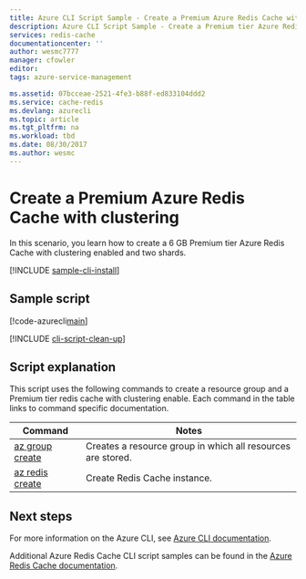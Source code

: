 ```yaml
---
title: Azure CLI Script Sample - Create a Premium Azure Redis Cache with clustering | Microsoft Docs
description: Azure CLI Script Sample - Create a Premium tier Azure Redis Cache with clustering
services: redis-cache
documentationcenter: ''
author: wesmc7777
manager: cfowler
editor: 
tags: azure-service-management

ms.assetid: 07bcceae-2521-4fe3-b88f-ed833104ddd2
ms.service: cache-redis
ms.devlang: azurecli
ms.topic: article
ms.tgt_pltfrm: na
ms.workload: tbd
ms.date: 08/30/2017
ms.author: wesmc
---
```


# Create a Premium Azure Redis Cache with clustering

In this scenario, you learn how to create a 6 GB Premium tier Azure Redis Cache with clustering enabled and two shards.

[!INCLUDE [sample-cli-install](../../../includes/sample-cli-install.md)]

## Sample script

[!code-azurecli[main](../../../cli_scripts/redis-cache/create-premium-cache-cluster/create-premium-cache-cluster.sh "Azure Redis Cache")]

[!INCLUDE [cli-script-clean-up](../../../includes/redis-cli-script-clean-up.md)]

## Script explanation

This script uses the following commands to create a resource group and a Premium tier redis cache with clustering enable. Each command in the table links to command specific documentation.

| Command | Notes |
|---|---|
| [az group create](https://docs.microsoft.com/cli/azure/group#az_group_create) | Creates a resource group in which all resources are stored. |
| [az redis create](https://docs.microsoft.com/cli/azure/redis#az_redis_create) | Create Redis Cache instance. |


## Next steps

For more information on the Azure CLI, see [Azure CLI documentation](https://docs.microsoft.com/cli/azure).

Additional Azure Redis Cache CLI script samples can be found in the [Azure Redis Cache documentation](../cli-samples.md).